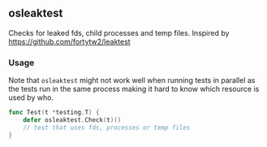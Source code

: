 ## osleaktest

Checks for leaked fds, child processes and temp files. Inspired by https://github.com/fortytw2/leaktest

### Usage

Note that `osleaktest` might not work well when running tests in parallel as the tests
run in the same process making it hard to know which resource is used by who.

```go
func Test(t *testing.T) {
    defer osleaktest.Check(t)()
    // test that uses fds, processes or temp files
}
```
